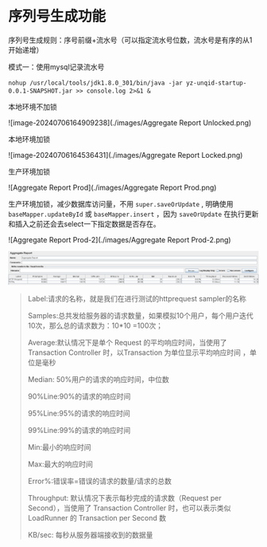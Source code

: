 # 序列号生成功能

序列号生成规则：序号前缀+流水号（可以指定流水号位数，流水号是有序的从1开始递增）

模式一：使用mysql记录流水号



```shell
nohup /usr/local/tools/jdk1.8.0_301/bin/java -jar yz-unqid-startup-0.0.1-SNAPSHOT.jar >> console.log 2>&1 &
```



本地环境不加锁

![image-20240706164909238](./images/Aggregate Report Unlocked.png)

本地环境加锁

![image-20240706164536431](./images/Aggregate Report Locked.png)

生产环境加锁

![Aggregate Report Prod](./images/Aggregate Report Prod.png)

生产环境加锁，减少数据库访问量，不用 `super.saveOrUpdate` , 明确使用`baseMapper.updateById` 或 `baseMapper.insert` ，因为 `saveOrUpdate` 在执行更新和插入之前还会去select一下指定数据是否存在。

![Aggregate Report Prod-2](./images/Aggregate Report Prod-2.png)

![image-20240706171929928](./images/image-20240706171929928.png)



> Label:请求的名称，就是我们在进行测试的httprequest sampler的名称
>
> Samples:总共发给服务器的请求数量，如果模拟10个用户，每个用户迭代10次，那么总的请求数为：10*10 =100次；
>
> Average:默认情况下是单个 Request 的平均响应时间，当使用了 Transaction Controller 时，以Transaction 为单位显示平均响应时间 ，单位是毫秒
>
> Median: 50%用户的请求的响应时间，中位数
>
> 90%Line:90%的请求的响应时间
>
> 95%Line:95%的请求的响应时间
>
> 99%Line:99%的请求的响应时间
>
> Min:最小的响应时间
>
> Max:最大的响应时间
>
> Error%:错误率=错误的请求的数量/请求的总数
>
> Throughput: 默认情况下表示每秒完成的请求数（Request per Second），当使用了 Transaction Controller 时，也可以表示类似 LoadRunner 的 Transaction per Second 数 
>
> KB/sec: 每秒从服务器端接收到的数据量

